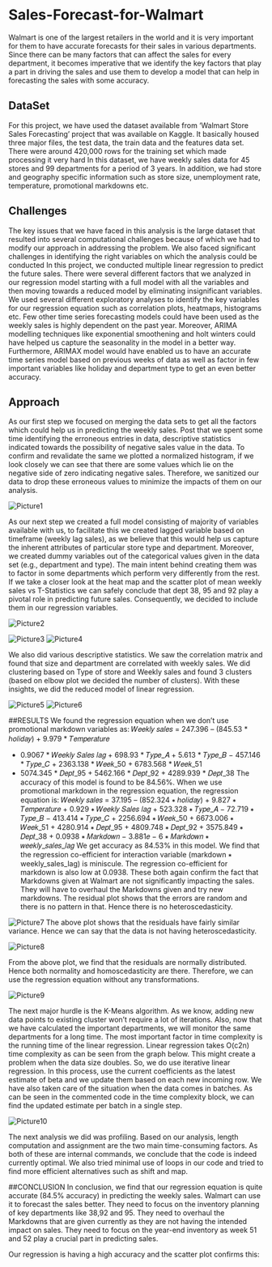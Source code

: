 # Sales-Forecast-for-Walmart
Walmart is one of the largest retailers in the world and it is very important for them to
have accurate forecasts for their sales in various departments. Since there can be many factors
that can affect the sales for every department, it becomes imperative that we identify the key
factors that play a part in driving the sales and use them to develop a model that can help in
forecasting the sales with some accuracy.

## DataSet
For this project, we have used the dataset available from ‘Walmart Store Sales Forecasting’
project that was available on Kaggle.
It basically housed three major files, the
test data, the train data and the features data set.
There were around 420,000 rows for the training set which made processing it very hard
In this dataset, we have weekly sales data for 45 stores and
99 departments for a period of 3 years. In addition, we had store and geography specific
information such as store size, unemployment rate, temperature, promotional markdowns etc.

## Challenges
The key issues that we have faced in this analysis is
the large dataset that resulted into several computational challenges because of which we had
to modify our approach in addressing the problem. We also faced significant challenges in
identifying the right variables on which the analysis could be conducted
In this project, we conducted multiple linear regression to predict the future sales. There were
several different factors that we analyzed in our regression model starting with a full model with
all the variables and then moving towards a reduced model by eliminating insignificant variables.
We used several different exploratory analyses to identify the key variables for our regression
equation such as correlation plots, heatmaps, histograms etc.
Few other time series forecasting models could have been used as the weekly sales is highly
dependent on the past year. Moreover, ARIMA modelling techniques like exponential
smoothening and holt winters could have helped us capture the seasonality in the model in a
better way. Furthermore, ARIMAX model would have enabled us to have an accurate time series
model based on previous weeks of data as well as factor in few important variables like holiday
and department type to get an even better accuracy.

## Approach
As our first step we focused on merging the data sets to get all the factors which could help us in
predicting the weekly sales. Post that we spent some time identifying the erroneous entries in
data, descriptive statistics indicated towards the possibility of negative sales value in the data. To
confirm and revalidate the same we plotted a normalized histogram, if we look closely we can
see that there are some values which lie on the negative side of zero indicating negative sales.
Therefore, we sanitized our data to drop these erroneous values to minimize the impacts of them
on our analysis.

![Picture1](https://user-images.githubusercontent.com/110618663/207133466-40ffc220-cec2-4883-9393-942b7152f6d3.png)

As our next step we created a full model consisting of majority of variables available with us, to
facilitate this we created lagged variable based on timeframe (weekly lag sales), as we believe
that this would help us capture the inherent attributes of particular store type and department.
Moreover, we created dummy variables out of the categorical values given in the data set (e.g.,
department and type). The main intent behind creating them was to factor in some departments
which perform very differently from the rest. If we take a closer look at the heat map and the
scatter plot of mean weekly sales vs T-Statistics we can safely conclude that dept 38, 95 and 92
play a pivotal role in predicting future sales. Consequently, we decided to include them in our
regression variables.

![Picture2](https://user-images.githubusercontent.com/110618663/207133683-553d41b1-8bae-43c6-9cd2-52ae6912c042.png)

![Picture3](https://user-images.githubusercontent.com/110618663/207133766-2ae19544-38b8-4d91-aeb7-8e09fd57fe6b.png)
![Picture4](https://user-images.githubusercontent.com/110618663/207133799-d46f4ef3-9e90-4923-8a3e-6a8982eb605b.png)

We also did various descriptive statistics. We saw the correlation matrix and found that size and
department are correlated with weekly sales.
We did clustering based on Type of store and Weekly sales and found 3 clusters (based on elbow
plot we decided the number of clusters). With these insights, we did the reduced model of linear
regression.

![Picture5](https://user-images.githubusercontent.com/110618663/207133965-aa56ea60-3fc8-489d-8d46-2156cbb0a350.png)
![Picture6](https://user-images.githubusercontent.com/110618663/207134043-7f08d3f9-d037-4f16-ba7b-050d0e852c3d.png)

##RESULTS
We found the regression equation when we don’t use promotional markdown variables as:
𝑊𝑒𝑒𝑘𝑙𝑦 𝑠𝑎𝑙𝑒𝑠 = 247.396 – (845.53 * ℎ𝑜𝑙𝑖𝑑𝑎𝑦) + 9.979 * 𝑇𝑒𝑚𝑝𝑒𝑟𝑎𝑡𝑢𝑟𝑒
+ 0.9067 * 𝑊𝑒𝑒𝑘𝑙𝑦 𝑆𝑎𝑙𝑒𝑠 𝑙𝑎𝑔 + 698.93 * 𝑇𝑦𝑝𝑒_𝐴 + 5.613 * 𝑇𝑦𝑝𝑒_𝐵
− 457.146 * 𝑇𝑦𝑝𝑒_𝐶 + 2363.138 * 𝑊𝑒𝑒𝑘_50 + 6783.568 * 𝑊𝑒𝑒𝑘_51
+ 5074.345 * 𝐷𝑒𝑝𝑡_95 + 5462.166 * 𝐷𝑒𝑝𝑡_92 + 4289.939 * 𝐷𝑒𝑝𝑡_38
The accuracy of this model is found to be 84.56%.
When we use promotional markdown in the regression equation, the regression equation is:
𝑊𝑒𝑒𝑘𝑙𝑦 𝑠𝑎𝑙𝑒𝑠 = 37.195 – (852.324 ∗ ℎ𝑜𝑙𝑖𝑑𝑎𝑦) + 9.827 ∗ 𝑇𝑒𝑚𝑝𝑒𝑟𝑎𝑡𝑢𝑟𝑒 + 0.929
∗ 𝑊𝑒𝑒𝑘𝑙𝑦 𝑆𝑎𝑙𝑒𝑠 𝑙𝑎𝑔 + 523.328 ∗ 𝑇𝑦𝑝𝑒_𝐴 − 72.719 ∗ 𝑇𝑦𝑝𝑒_𝐵 − 413.414
∗ 𝑇𝑦𝑝𝑒_𝐶 + 2256.694 ∗ 𝑊𝑒𝑒𝑘_50 + 6673.006 ∗ 𝑊𝑒𝑒𝑘_51 + 4280.914
∗ 𝐷𝑒𝑝𝑡_95 + 4809.748 ∗ 𝐷𝑒𝑝𝑡_92 + 3575.849 ∗ 𝐷𝑒𝑝𝑡_38 + 0.0938
∗ 𝑀𝑎𝑟𝑘𝑑𝑜𝑤𝑛 − 3.881𝑒 − 6 ∗ 𝑀𝑎𝑟𝑘𝑑𝑜𝑤𝑛 ∗ 𝑤𝑒𝑒𝑘𝑙𝑦_𝑠𝑎𝑙𝑒𝑠_𝑙𝑎𝑔
We get accuracy as 84.53% in this model. We find that the regression co-efficient for interaction
variable (markdown ∗ weekly_sales_lag) is miniscule. The regression co-efficient for markdown
is also low at 0.0938. These both again confirm the fact that Markdowns given at Walmart are
not significantly impacting the sales. They will have to overhaul the Markdowns given and try
new markdowns.
The residual plot shows that the errors are random and there is no pattern in that. Hence there
is no heteroscedasticity.

![Picture7](https://user-images.githubusercontent.com/110618663/207134161-83647479-c26e-46bc-9de9-61ce75e9516c.png)
The above plot shows that the residuals have fairly similar variance. Hence we can say that the
data is not having heteroscedasticity.

![Picture8](https://user-images.githubusercontent.com/110618663/207134227-9757bb9f-50df-44b2-9650-c5047bc41ab5.png)

From the above plot, we find that the residuals are normally distributed. Hence both normality
and homoscedasticity are there. Therefore, we can use the regression equation without any
transformations.

![Picture9](https://user-images.githubusercontent.com/110618663/207134344-54f1a6b1-586c-4e83-9993-e813f7a13f69.png)

The next major hurdle is the K-Means algorithm. As we know, adding new data points to existing
cluster won’t require a lot of iterations. Also, now that we have calculated the important
departments, we will monitor the same departments for a long time.
The most important factor in time complexity is the running time of the linear regression. Linear
regression takes O(c2n) time complexity as can be seen from the graph below. This might create
a problem when the data size doubles. So, we do use iterative linear regression. In this process,
use the current coefficients as the latest estimate of beta and we update them based on each
new incoming row.
We have also taken care of the situation when the data comes in batches. As can be seen in the
commented code in the time complexity block, we can find the updated estimate per batch in a
single step.

![Picture10](https://user-images.githubusercontent.com/110618663/207134444-3c2c8b70-073a-473d-b299-a11f4e927c89.png)

The next analysis we did was profiling. Based on our analysis, length computation and assignment
are the two main time-consuming factors. As both of these are internal commands, we conclude
that the code is indeed currently optimal. We also tried minimal use of loops in our code and
tried to find more efficient alternatives such as shift and map.

##CONCLUSION
In conclusion, we find that our regression equation is quite accurate (84.5% accuracy) in
predicting the weekly sales. Walmart can use it to forecast the sales better. They need to focus
on the inventory planning of key departments like 38,92 and 95. They need to overhaul the
Markdowns that are given currently as they are not having the intended impact on sales. They
need to focus on the year-end inventory as week 51 and 52 play a crucial part in predicting sales.

Our regression is having a high accuracy and the scatter plot confirms this:









